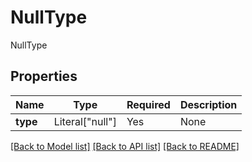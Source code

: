 # NullType

NullType

## Properties
| Name | Type | Required | Description |
| ------------ | ------------- | ------------- | ------------- |
**type** | Literal["null"] | Yes | None |


[[Back to Model list]](../../../README.md#models-v1-link) [[Back to API list]](../../README.md#documentation-for-api-endpoints) [[Back to README]](../../README.md)

